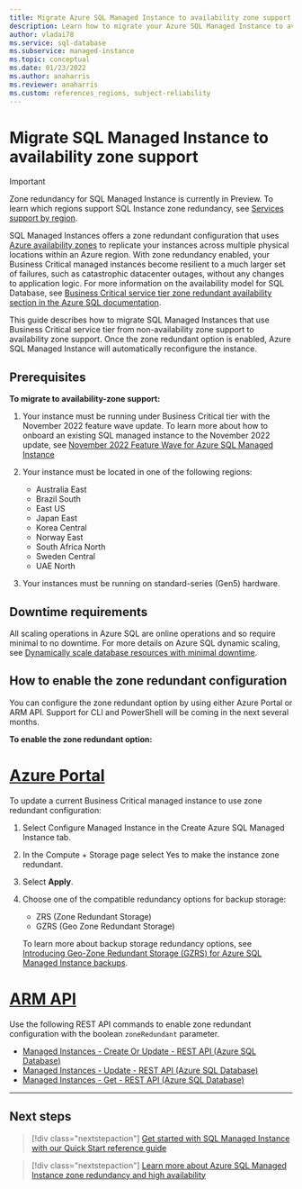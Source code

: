 ```yaml
---
title: Migrate Azure SQL Managed Instance to availability zone support 
description: Learn how to migrate your Azure SQL Managed Instance to availability zone support.
author: vladai78
ms.service: sql-database
ms.subservice: managed-instance
ms.topic: conceptual
ms.date: 01/23/2022
ms.author: anaharris 
ms.reviewer: anaharris
ms.custom: references_regions, subject-reliability
---
```

 
# Migrate SQL Managed Instance to availability zone support

>[!IMPORTANT]
>Zone redundancy for SQL Managed Instance is currently in Preview. To learn which regions support SQL Instance zone redundancy, see [Services support by region](availability-zones-service-support.md).

SQL Managed Instances offers a zone redundant configuration that uses [Azure availability zones](availability-zones-overview.md#availability-zones) to replicate your instances across multiple physical locations within an Azure region. With zone redundancy enabled, your Business Critical managed instances become resilient to a much larger set of failures, such as catastrophic datacenter outages, without any changes to application logic. For more information on the availability model for SQL Database, see [Business Critical service tier zone redundant availability section in the Azure SQL documentation](/azure/azure-sql/database/high-availability-sla?view=azuresql&tabs=azure-powershell&preserve-view=tru#premium-and-business-critical-service-tier-zone-redundant-availability). 

This guide describes how to migrate SQL Managed Instances that use Business Critical service tier from non-availability zone support to availability zone support. Once the zone redundant option is enabled, Azure SQL Managed Instance will automatically reconfigure the instance. 


## Prerequisites

**To migrate to availability-zone support:**

1. Your instance must be running under Business Critical tier with the November 2022 feature wave update. To learn more about how to onboard an existing SQL managed instance to the November 2022 update, see [November 2022 Feature Wave for Azure SQL Managed Instance](https://techcommunity.microsoft.com/t5/azure-sql-blog/november-2022-feature-wave-for-azure-sql-managed-instance/ba-p/3677741)


1. Your instance must be located in one of the following regions:

    - Australia East
    - Brazil South
    - East US
    - Japan East
    - Korea Central
    - Norway East
    - South Africa North
    - Sweden Central
    - UAE North
    
2. Your instances must be running on standard-series (Gen5) hardware.

## Downtime requirements

All scaling operations in Azure SQL are online operations and so require minimal to no downtime. For more details on Azure SQL dynamic scaling, see [Dynamically scale database resources with minimal downtime](/azure/azure-sql/database/scale-resources?view=azuresql&preserve-view=tru).

## How to enable the zone redundant configuration

You can configure the zone redundant option by using either Azure Portal or ARM API. Support for CLI and PowerShell will be coming in the next several months.

**To enable the zone redundant option:**

# [Azure Portal](#tab/portal)

<!-- Need to update these steps - these are for create -->

To update a current Business Critical managed instance to use zone redundant configuration:

1. Select Configure Managed Instance in the Create Azure SQL Managed Instance tab.

1. In the Compute + Storage page select Yes to make the instance zone redundant.

1. Select **Apply**.

1. Choose one of the compatible redundancy options for backup storage:
    
    - ZRS (Zone Redundant Storage)
    - GZRS (Geo Zone Redundant Storage)

    To learn more about backup storage redundancy options, see [Introducing Geo-Zone Redundant Storage (GZRS) for Azure SQL Managed Instance backups](https://techcommunity.microsoft.com/t5/azure-sql-blog/introducing-geo-zone-redundant-storage-gzrs-for-azure-sql/ba-p/3654947).

# [ARM API](#tab/arm)

Use the following REST API commands to enable zone redundant configuration with the boolean `zoneRedundant` parameter.

- [Managed Instances - Create Or Update - REST API (Azure SQL Database)](/rest/api/sql/2021-02-01-preview/managed-instances/create-or-update?tabs=HTTP)
- [Managed Instances - Update - REST API (Azure SQL Database)](/rest/api/sql/2021-02-01-preview/managed-instances/update?tabs=HTTP)
- [Managed Instances - Get - REST API (Azure SQL Database)](/rest/api/sql/2021-02-01-preview/managed-instances/get?tabs=HTTP)
 
---

## Next steps

> [!div class="nextstepaction"]
> [Get started with SQL Managed Instance with our Quick Start reference guide](/azure/azure-sql/managed-instance/quickstart-content-reference-guide?view=azuresql&preserve-view=tru)

> [!div class="nextstepaction"]
> [Learn more about Azure SQL Managed Instance zone redundancy and high availability](/azure/azure-sql/database/high-availability-sla?view=azuresql&tabs=azure-powershell#premium-and-business-critical-service-tier-zone-redundant-availability)



